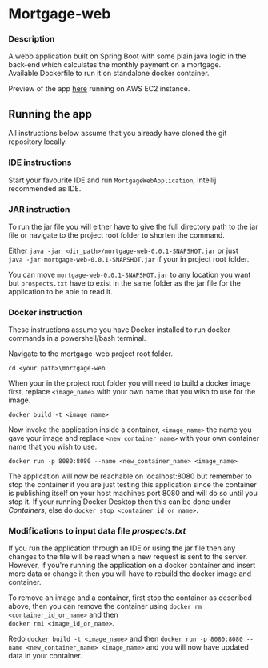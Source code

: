 # Mortgage-web
### Description
A webb application built on Spring Boot with some plain java logic in the back-end which 
calculates the monthly payment on a mortgage.</br>
Available Dockerfile to run it on standalone docker container.

Preview of the app [here](http://ec2-34-237-0-254.compute-1.amazonaws.com:8080) running on AWS EC2 instance.

## Running the app

All instructions below assume that you already have cloned the git repository locally.

### IDE instructions
Start your favourite IDE and run `MortgageWebApplication`, Intellij recommended as IDE.

### JAR instruction
To run the jar file you will either have to give the full directory path to the jar file or navigate to the project root folder to shorten the command.

Either `java -jar <dir_path>/mortgage-web-0.0.1-SNAPSHOT.jar` or just</br> `java -jar mortgage-web-0.0.1-SNAPSHOT.jar` if your in project root folder.

You can move `mortgage-web-0.0.1-SNAPSHOT.jar` to any location you want but `prospects.txt` have to exist in the same folder as the jar file for the application to be able to read it.


### Docker instruction
These instructions assume you have Docker installed to run docker commands in a powershell/bash terminal.

Navigate to the mortgage-web project root folder.

`cd <your path>\mortgage-web`

When your in the project root folder you will need to build a docker image first, replace `<image_name>` with your own name that you wish to use for the image.

`docker build -t <image_name>`

Now invoke the application inside a container, `<image_name>` the name you gave your image and replace `<new_container_name>` with your own container name that you wish to use.

`docker run -p 8080:8080 --name <new_container_name> <image_name>`

The application will now be reachable on localhost:8080 but remember to stop the container if you are just testing this application
since the container is publishing itself on your host machines port 8080 and will do so until you stop it.
If your running Docker Desktop then this can be done under *Containers*, else do `docker stop <container_id_or_name>`.

### Modifications to input data file *prospects.txt*

If you run the application through an IDE or using the jar file then any changes to the file will be read when a new request is sent to the server.
However, if you're running the application on a docker container and insert more data or change it then you will have to rebuild
the docker image and container.

To remove an image and a container, first stop the container as described above, then you can remove the container using `docker rm <container_id_or_name>`
and then</br> `docker rmi <image_id_or_name>`.

Redo `docker build -t <image_name>` and then `docker run -p 8080:8080 --name <new_container_name> <image_name>` and you will now have updated data in your container.